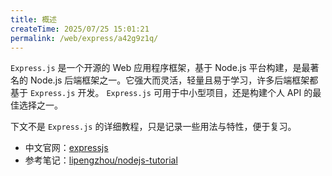 ```yaml
---
title: 概述
createTime: 2025/07/25 15:01:21
permalink: /web/express/a42g9z1q/
---
```


`Express.js` 是一个开源的 Web 应用程序框架，基于 Node.js 平台构建，是最著名的 Node.js 后端框架之一。它强大而灵活，轻量且易于学习，许多后端框架都基于 `Express.js` 开发。
`Express.js` 可用于中小型项目，还是构建个人 API 的最佳选择之一。

下文不是 `Express.js` 的详细教程，只是记录一些用法与特性，便于复习。

- 中文官网：[expressjs](https://www.expressjs.com.cn/)
- 参考笔记：[lipengzhou/nodejs-tutorial](https://www.yuque.com/lipengzhou/nodejs-tutorial)